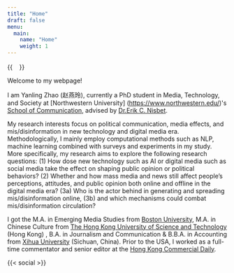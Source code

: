 ```yaml
---
title: "Home"
draft: false
menu:
  main:
    name: "Home"
    weight: 1
---
```


{{<image float="left" width="15.5em" height="15.5em" frame="true" caption="Email: yanlingzhao2028@u.northwestern.edu" src="img/profile.jpeg" >}}

 Welcome to my webpage!

I am Yanling Zhao (赵燕玲), currently a PhD student in Media, Technology, and Society at [Northwestern University] (https://www.northwestern.edu/)'s [School of Communication](https://communication.northwestern.edu/), advised by [Dr.Erik C. Nisbet](https://communication.northwestern.edu/faculty/erik-nisbet.html).

My research interests focus on political communication, media effects, and mis/disinformation in new technology and digital media era. Methodologically, I mainly employ computational methods such as NLP, machine learning combined with surveys and experiments in my study. More specifically, my research aims to explore the following research questions: (1) How dose new technology such as AI or digital media such as social media take the effect on shaping public opinion or political behaviors? (2) Whether and how mass media and news still affect people’s perceptions, attitudes, and public opinion both online and offline in the digital media era? (3a) Who is the actor behind in generating and spreading mis/disinformation online, (3b) and which mechanisms could combat mis/disinformation circulation? 

I got the M.A. in Emerging Media Studies from [Boston University](https://www.bu.edu/), M.A. in Chinese Culture from [The Hong Kong University of Science and Technology](https://hkust.edu.hk/) (Hong Kong) , B.A. in Journalism and Communication & B.B.A. in Accounting from [Xihua University](http://www.xhu.edu.cn/) (Sichuan, China). Prior to the USA, I worked as a full-time commentator and senior editor at the [Hong Kong Commercial Daily](http://www.hkcd.com/).                   

{{< social >}}
